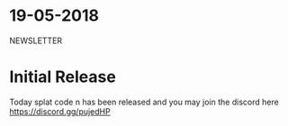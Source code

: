 # 19-05-2018
NEWSLETTER

# Initial Release
Today splat code n has been released and you may join the discord here
https://discord.gg/pujedHP

